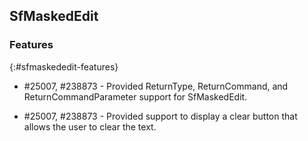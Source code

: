 ## SfMaskedEdit

### Features
{:#sfmaskededit-features}

 * \#25007, \#238873 - Provided ReturnType, ReturnCommand, and ReturnCommandParameter support for SfMaskedEdit.

 * \#25007, \#238873 - Provided support to display a clear button that allows the user to clear the text.
